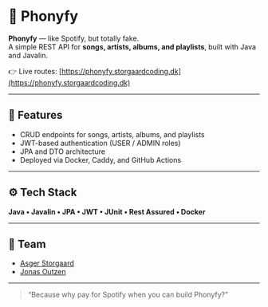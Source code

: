 # 🎵 Phonyfy

**Phonyfy** — like Spotify, but totally fake.  
A simple REST API for **songs, artists, albums, and playlists**, built with Java and Javalin.

👉 Live routes: [https://phonyfy.storgaardcoding.dk](https://phonyfy.storgaardcoding.dk)

---

## 🚀 Features
- CRUD endpoints for songs, artists, albums, and playlists  
- JWT-based authentication (USER / ADMIN roles)  
- JPA and DTO architecture  
- Deployed via Docker, Caddy, and GitHub Actions  

---

## ⚙️ Tech Stack
**Java • Javalin • JPA • JWT • JUnit • Rest Assured • Docker**

---

## 👥 Team
- [Asger Storgaard](https://github.com/AsgerSH)  
- [Jonas Outzen](https://github.com/JonasOutzen)

---

> “Because why pay for Spotify when you can build Phonyfy?”
